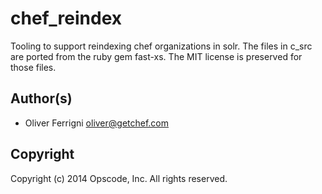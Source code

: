 # chef_reindex #

Tooling to support reindexing chef organizations in solr.  The files
in c_src are ported from the ruby gem fast-xs.  The MIT license is
preserved for those files.

## Author(s) ##

* Oliver Ferrigni <oliver@getchef.com>

## Copyright ##

Copyright (c) 2014 Opscode, Inc.  All rights reserved.

